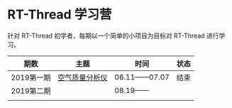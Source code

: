 # RT-Thread 学习营
针对 RT-Thread 初学者，每期以一个简单的小项目为目标对 RT-Thread 进行学习。

| 期数       | 主题                                           | 时间         | 状态 |
| ---------- | ---------------------------------------------- | ------------ | ---- |
| 2019第一期 | [空气质量分析仪]([01]空气质量分析仪/README.md) | 06.11——07.07 | 结束 |
| 2019第二期 |                                                | 08.19——      |      |
|            |                                                |              |      |

